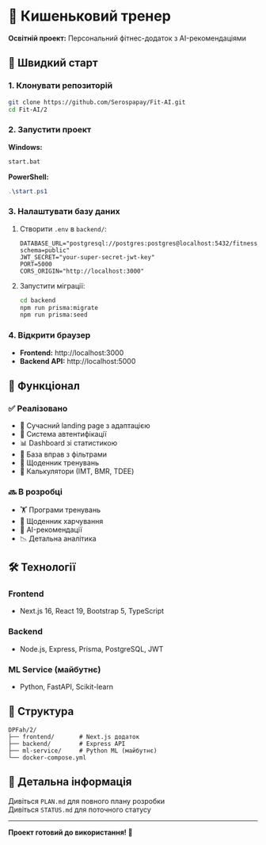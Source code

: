 # 💪 Кишеньковий тренер

**Освітній проект:** Персональний фітнес-додаток з AI-рекомендаціями

## 🚀 Швидкий старт

### 1. Клонувати репозиторій
```bash
git clone https://github.com/Serospapay/Fit-AI.git
cd Fit-AI/2
```

### 2. Запустити проект

**Windows:**
```bash
start.bat
```

**PowerShell:**
```powershell
.\start.ps1
```

### 3. Налаштувати базу даних

1. Створити `.env` в `backend/`:
   ```
   DATABASE_URL="postgresql://postgres:postgres@localhost:5432/fitness_trainer?schema=public"
   JWT_SECRET="your-super-secret-jwt-key"
   PORT=5000
   CORS_ORIGIN="http://localhost:3000"
   ```

2. Запустити міграції:
   ```bash
   cd backend
   npm run prisma:migrate
   npm run prisma:seed
   ```

### 4. Відкрити браузер

- **Frontend:** http://localhost:3000
- **Backend API:** http://localhost:5000

## 📱 Функціонал

### ✅ Реалізовано

- 🎨 Сучасний landing page з адаптацією
- 🔐 Система автентифікації
- 📊 Dashboard зі статистикою
- 💪 База вправ з фільтрами
- 📝 Щоденник тренувань
- 🧮 Калькулятори (ІМТ, BMR, TDEE)

### 🔜 В розробці

- 🏋️ Програми тренувань
- 🍎 Щоденник харчування
- 🤖 AI-рекомендації
- 📉 Детальна аналітика

## 🛠️ Технології

### Frontend
- Next.js 16, React 19, Bootstrap 5, TypeScript

### Backend
- Node.js, Express, Prisma, PostgreSQL, JWT

### ML Service (майбутнє)
- Python, FastAPI, Scikit-learn

## 📂 Структура

```
DPFah/2/
├── frontend/       # Next.js додаток
├── backend/        # Express API
├── ml-service/     # Python ML (майбутнє)
└── docker-compose.yml
```

## 📖 Детальна інформація

Дивіться `PLAN.md` для повного плану розробки  
Дивіться `STATUS.md` для поточного статусу

---

**Проект готовий до використання! 🎉**
